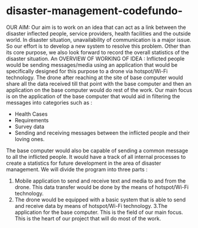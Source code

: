 # disaster-management-codefundo-
OUR AIM: Our aim is to work on an idea that can act as a link between the disaster inflected people, service providers, health facilities and the outside world.
In disaster situation, unavailability of communication is a major issue. So our effort is to develop a new system to resolve this problem. Other than its core purpose, we also look forward to record the overall statistics of the disaster situation. 
An OVERVIEW OF WORKING OF IDEA : Inflicted people would be sending messages/media using an application that would be specifically designed for this purpose to a drone via hotspot/Wi-Fi technology. The drone after reaching at the site of base computer would share all the data received till that point with the base computer and then an application on the base computer would do rest of the work.
Our main focus is on the application of the base computer that would aid in filtering the messages into categories such as :
- Health Cases
- Requirements
- Survey data
- Sending and receiving messages between the inflicted people and their loving ones.

The base computer would also be capable of sending a common message to all the inflicted people. It would have a track of all internal processes to create a statistics for future development in the area of disaster management.
We will divide the program into three parts :
1. Mobile application to send and receive text and media to and from the drone. This data transfer would be done by the means of hotspot/Wi-Fi technology.
2. The drone would be equipped with a basic system that is able to send and receive data by means of hotspot/Wi-Fi technology.
3.The application for the base computer. This is the field of our main focus. This is the heart of our project that will do most of the work.  
